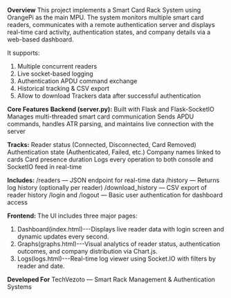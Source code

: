 **Overview**
This project implements a Smart Card Rack System using OrangePi as the main MPU. The system monitors multiple smart card readers, communicates with a remote authentication server and displays real-time card activity, authentication states, and company details via a web-based dashboard.

It supports:
1. Multiple concurrent readers
2. Live socket-based logging
3. Authentication APDU command exchange
4. Historical tracking & CSV export
5. Allow to download Trackers data after successful authentication

**Core Features**
**Backend (server.py):**
Built with Flask and Flask-SocketIO
Manages multi-threaded smart card communication
Sends APDU commands, handles ATR parsing, and maintains live connection with the server

**Tracks:**
Reader status (Connected, Disconnected, Card Removed)
Authentication state (Authenticated, Failed, etc.)
Company names linked to cards
Card presence duration
Logs every operation to both console and SocketIO feed in real-time

**Includes:**
/readers — JSON endpoint for real-time data
/history — Returns log history (optionally per reader)
/download_history — CSV export of reader history
/login and /logout — Basic user authentication for dashboard access

**Frontend:**
The UI includes three major pages:
1. Dashboard(index.html)---Displays live reader data with login screen and dynamic updates every second.
2. Graphs(graphs.html)---Visual analytics of reader status, authentication outcomes, and company distribution via Chart.js.
3. Logs(logs.html)---Real-time log viewer using Socket.IO with filters by reader and date.

**Developed For**
TechVezoto — Smart Rack Management & Authentication Systems
